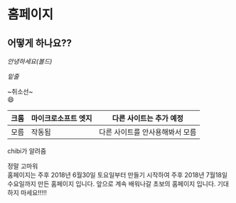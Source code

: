 # 홈페이지

## 어떻게 하나요??

*안녕하세요(볼드)*

_밑줄_

~취소선~
<br>
:smile:
<br>

| 크롬 | 마이크로소프트 엣지 | 다른 사이트는 추가 예정|
| --- | --- | --- |
| 모름 | 작동됨 | 다른 사이트를 안사용해봐서 모름 |

chibi가 알려줌

정말 고마워
<br>
홈페이지는 주후 2018년 6월30일 토요일부터 만들기 시작하여 주후 2018년 7월18일 수요일까지 만든 홈페이지 입니다.
앞으로 계속 배워나갈 초보의 홈페이지 입니다.
기대하지 마세요!!!!!
